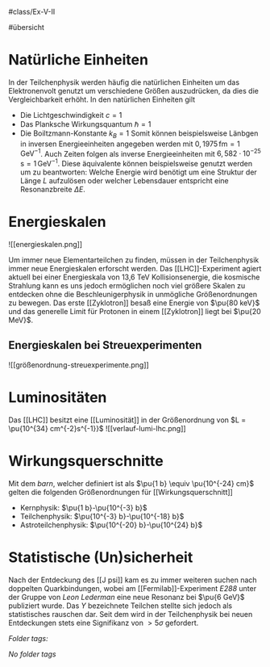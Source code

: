 #class/Ex-V-II 

#übersicht 

# Natürliche Einheiten
In der Teilchenphysik werden häufig die natürlichen Einheiten um das Elektronenvolt genutzt um verschiedene Größen auszudrücken, da dies die Vergleichbarkeit erhöht. In den natürlichen Einheiten gilt
- Die Lichtgeschwindigkeit $c = 1$
- Das Planksche Wirkungsquantum $\hbar = 1$
- Die Boiltzmann-Konstante $k_B = 1$
Somit können beispielsweise Länbgen in inversen Energieeinheiten angegeben werden mit $0,1975\,\mathrm{fm} = 1 \, \mathrm{GeV}^{-1}$. Auch Zeiten folgen als inverse Energieeinheiten mit $6,582\cdot 10^{-25}\,\mathrm s = 1 \, \mathrm{GeV}^{-1}$. Diese äquivalente können beispielsweise genutzt werden um zu beantworten: Welche Energie wird benötigt um eine Struktur der Länge $L$ aufzulösen oder welcher Lebensdauer entspricht eine Resonanzbreite $\Delta E$.

# Energieskalen
![[energieskalen.png]]

Um immer neue Elementarteilchen zu finden, müssen in der Teilchenphysik immer neue Energieskalen erforscht werden. Das [[LHC]]-Experiment agiert aktuell bei einer Energieskala von  13,6 TeV Kollisionsenergie, die kosmische Strahlung kann es uns jedoch ermöglichen noch viel größere Skalen zu entdecken ohne die Beschleunigerphysik in unmögliche Größenordnungen zu bewegen.
Das erste [[Zyklotron]] besaß eine Energie von $\pu{80 keV}$ und das generelle Limit für Protonen in einem [[Zyklotron]] liegt bei $\pu{20 MeV}$.
## Energieskalen bei Streuexperimenten
![[größenordnung-streuexperimente.png]]

# Luminositäten
Das [[LHC]] besitzt eine [[Luminosität]] in der Größenordnung von $L = \pu{10^{34} cm^{-2}s^{-1}}$
![[verlauf-lumi-lhc.png]]

# Wirkungsquerschnitte
Mit dem *barn*, welcher definiert ist als $\pu{1 b} \equiv \pu{10^{-24} cm}$ gelten die folgenden Größenordnungen für [[Wirkungsquerschnitt]]
- Kernphysik: $\pu{1 b}-\pu{10^{-3} b}$
- Teilchenphysik: $\pu{10^{-3} b}-\pu{10^{-18} b}$
- Astroteilchenphysik: $\pu{10^{-20} b}-\pu{10^{24} b}$

# Statistische (Un)sicherheit
Nach der Entdeckung des [[J psi]] kam es zu immer weiteren suchen nach doppelten Quarkbindungen, wobei am [[Fermilab]]-Experiment *E288* unter der Gruppe von *Leon Lederman* eine neue Resonanz bei $\pu{6 GeV}$ publiziert wurde. Das $\Upsilon$ bezeichnete Teilchen stellte sich jedoch als statistisches rauschen dar.
Seit dem wird in der Teilchenphysik bei neuen Entdeckungen stets eine Signifikanz von $> 5 \sigma$ gefordert.


 *Folder tags:*

*No folder tags*